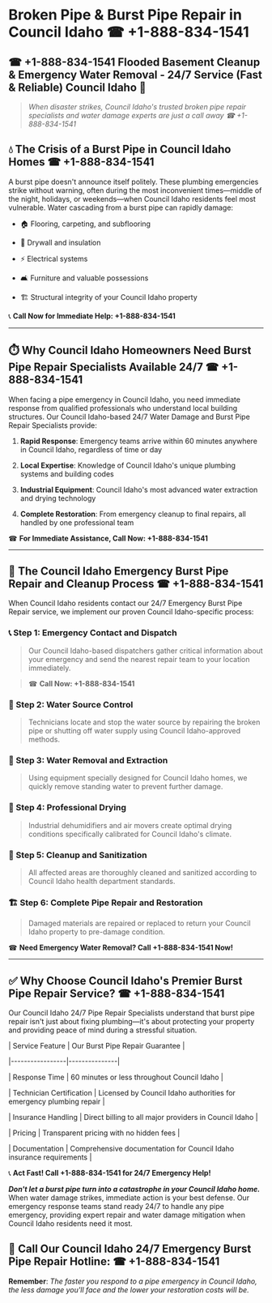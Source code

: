 # Broken Pipe & Burst Pipe Repair in Council Idaho ☎ +1-888-834-1541  
## ☎ +1-888-834-1541 Flooded Basement Cleanup & Emergency Water Removal - 24/7 Service (Fast & Reliable) Council Idaho 🚨  

> *When disaster strikes, Council Idaho's trusted broken pipe repair specialists and water damage experts are just a call away ☎ +1-888-834-1541*  

## 💧 The Crisis of a Burst Pipe in Council Idaho Homes ☎ +1-888-834-1541  

A burst pipe doesn't announce itself politely. These plumbing emergencies strike without warning, often during the most inconvenient times—middle of the night, holidays, or weekends—when Council Idaho residents feel most vulnerable. Water cascading from a burst pipe can rapidly damage:  

* 🏠 Flooring, carpeting, and subflooring  
* 🧱 Drywall and insulation  
* ⚡ Electrical systems  
* 🛋️ Furniture and valuable possessions  
* 🏗️ Structural integrity of your Council Idaho property  

📞 **Call Now for Immediate Help: +1-888-834-1541**  

---  

## ⏱️ Why Council Idaho Homeowners Need Burst Pipe Repair Specialists Available 24/7 ☎ +1-888-834-1541  

When facing a pipe emergency in Council Idaho, you need immediate response from qualified professionals who understand local building structures. Our Council Idaho-based 24/7 Water Damage and Burst Pipe Repair Specialists provide:  

1. **Rapid Response**: Emergency teams arrive within 60 minutes anywhere in Council Idaho, regardless of time or day  
2. **Local Expertise**: Knowledge of Council Idaho's unique plumbing systems and building codes  
3. **Industrial Equipment**: Council Idaho's most advanced water extraction and drying technology  
4. **Complete Restoration**: From emergency cleanup to final repairs, all handled by one professional team  

☎ **For Immediate Assistance, Call Now: +1-888-834-1541**  

---  

## 🔧 The Council Idaho Emergency Burst Pipe Repair and Cleanup Process ☎ +1-888-834-1541  

When Council Idaho residents contact our 24/7 Emergency Burst Pipe Repair service, we implement our proven Council Idaho-specific process:  

### 📞 Step 1: Emergency Contact and Dispatch  
> Our Council Idaho-based dispatchers gather critical information about your emergency and send the nearest repair team to your location immediately.  
> ☎ **Call Now: +1-888-834-1541**  

### 🚿 Step 2: Water Source Control  
> Technicians locate and stop the water source by repairing the broken pipe or shutting off water supply using Council Idaho-approved methods.  

### 🌊 Step 3: Water Removal and Extraction  
> Using equipment specially designed for Council Idaho homes, we quickly remove standing water to prevent further damage.  

### 💨 Step 4: Professional Drying  
> Industrial dehumidifiers and air movers create optimal drying conditions specifically calibrated for Council Idaho's climate.  

### 🧼 Step 5: Cleanup and Sanitization  
> All affected areas are thoroughly cleaned and sanitized according to Council Idaho health department standards.  

### 🏗️ Step 6: Complete Pipe Repair and Restoration  
> Damaged materials are repaired or replaced to return your Council Idaho property to pre-damage condition.  

☎ **Need Emergency Water Removal? Call +1-888-834-1541 Now!**  

---  

## ✅ Why Choose Council Idaho's Premier Burst Pipe Repair Service? ☎ +1-888-834-1541  

Our Council Idaho 24/7 Pipe Repair Specialists understand that burst pipe repair isn't just about fixing plumbing—it's about protecting your property and providing peace of mind during a stressful situation.  

| Service Feature | Our Burst Pipe Repair Guarantee |  
|-----------------|---------------|  
| Response Time | 60 minutes or less throughout Council Idaho |  
| Technician Certification | Licensed by Council Idaho authorities for emergency plumbing repair |  
| Insurance Handling | Direct billing to all major providers in Council Idaho |  
| Pricing | Transparent pricing with no hidden fees |  
| Documentation | Comprehensive documentation for Council Idaho insurance requirements |  

📞 **Act Fast! Call +1-888-834-1541 for 24/7 Emergency Help!**  

***Don't let a burst pipe turn into a catastrophe in your Council Idaho home.*** When water damage strikes, immediate action is your best defense. Our emergency response teams stand ready 24/7 to handle any pipe emergency, providing expert repair and water damage mitigation when Council Idaho residents need it most.  

## 📱 Call Our Council Idaho 24/7 Emergency Burst Pipe Repair Hotline: ☎ +1-888-834-1541  

**Remember**: *The faster you respond to a pipe emergency in Council Idaho, the less damage you'll face and the lower your restoration costs will be.*